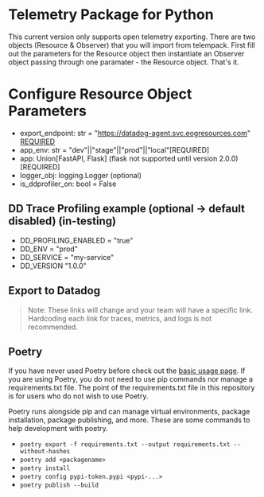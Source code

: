 # Telemetry Package for Python
This current version only supports open telemetry exporting. There are two objects (Resource & Observer) that you will import from telempack. First fill out the parameters for the Resource object then instantiate an Observer object passing through one paramater - the Resource object. That's it.

# Configure Resource Object Parameters
- export_endpoint: str = "https://datadog-agent.svc.eogresources.com" [REQUIRED](temporary)
- app_env: str = "dev"||"stage"||"prod"||"local"[REQUIRED]
- app: Union[FastAPI, Flask] (flask not supported until version 2.0.0) [REQUIRED]
- logger_obj: logging.Logger (optional)
- is_ddprofiler_on: bool = False

## DD Trace Profiling example (optional -> default disabled) (in-testing)
- DD_PROFILING_ENABLED = "true"
- DD_ENV = "prod"
- DD_SERVICE = "my-service"
- DD_VERSION "1.0.0"

## Export to Datadog
> Note: These links will change and your team will have a specific link. Hardcoding each link for traces, metrics, and logs is not recommended.

## Poetry
If you have never used Poetry before check out the [basic usage page](https://python-poetry.org/docs/basic-usage/). If you are using Poetry, you do not need to use pip commands nor manage a requirements.txt file. The point of the requirements.txt file in this repository is for users who do not wish to use Poetry.  

Poetry runs alongside pip and can manage virtual environments, package installation, package publishing, and more. These are some commands to help development with poetry.
- `poetry export -f requirements.txt --output requirements.txt --without-hashes`
- `poetry add <packagename>`
- `poetry install`
- `poetry config pypi-token.pypi <pypi-...>`
- `poetry publish --build`